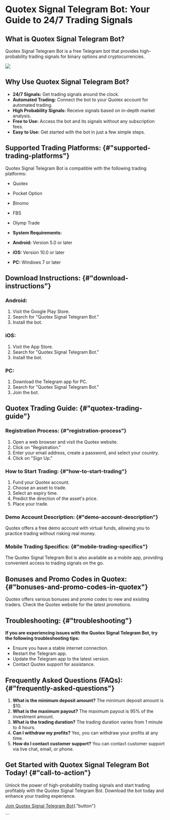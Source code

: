 # Quotex Signal Telegram Bot: Your Guide to 24/7 Trading Signals

## What is Quotex Signal Telegram Bot?

Quotex Signal Telegram Bot is a free Telegram bot that provides
high-probability trading signals for binary options and
cryptocurrencies.

[![](https://static.quotex.io/files/8_en/300_250.jpg)](https://traff.sbs/brokerqxsignupf)

## Why Use Quotex Signal Telegram Bot?

-   **24/7 Signals:** Get trading signals around the clock.
-   **Automated Trading:** Connect the bot to your Quotex account for
    automated trading.
-   **High Probability Signals:** Receive signals based on in-depth
    market analysis.
-   **Free to Use:** Access the bot and its signals without any
    subscription fees.
-   **Easy to Use:** Get started with the bot in just a few simple
    steps.

## Supported Trading Platforms: {#"supported-trading-platforms"}

Quotex Signal Telegram Bot is compatible with the following trading
platforms:

-   Quotex
-   Pocket Option
-   Binomo
-   FBS
-   Olymp Trade



-   **System Requirements:**
-   **Android:** Version 5.0 or later
-   **iOS:** Version 10.0 or later
-   **PC:** Windows 7 or later

## Download Instructions: {#"download-instructions"}

### Android:

1.  Visit the Google Play Store.
2.  Search for "Quotex Signal Telegram Bot."
3.  Install the bot.

### iOS:

1.  Visit the App Store.
2.  Search for "Quotex Signal Telegram Bot."
3.  Install the bot.

### PC:

1.  Download the Telegram app for PC.
2.  Search for "Quotex Signal Telegram Bot."
3.  Join the bot.

## Quotex Trading Guide: {#"quotex-trading-guide"}

### Registration Process: {#"registration-process"}

1.  Open a web browser and visit the Quotex website.
2.  Click on "Registration."
3.  Enter your email address, create a password, and select your
    country.
4.  Click on "Sign Up."

### How to Start Trading: {#"how-to-start-trading"}

1.  Fund your Quotex account.
2.  Choose an asset to trade.
3.  Select an expiry time.
4.  Predict the direction of the asset\'s price.
5.  Place your trade.

### Demo Account Description: {#"demo-account-description"}

Quotex offers a free demo account with virtual funds, allowing you to
practice trading without risking real money.

### Mobile Trading Specifics: {#"mobile-trading-specifics"}

The Quotex Signal Telegram Bot is also available as a mobile app,
providing convenient access to trading signals on the go.

## Bonuses and Promo Codes in Quotex: {#"bonuses-and-promo-codes-in-quotex"}

Quotex offers various bonuses and promo codes to new and existing
traders. Check the Quotex website for the latest promotions.

## Troubleshooting: {#"troubleshooting"}

**If you are experiencing issues with the Quotex Signal Telegram Bot,
try the following troubleshooting tips:**

-   Ensure you have a stable internet connection.
-   Restart the Telegram app.
-   Update the Telegram app to the latest version.
-   Contact Quotex support for assistance.

## Frequently Asked Questions (FAQs): {#"frequently-asked-questions"}

1.  **What is the minimum deposit amount?** The minimum deposit amount
    is \$10.
2.  **What is the maximum payout?** The maximum payout is 95% of the
    investment amount.
3.  **What is the trading duration?** The trading duration varies from 1
    minute to 4 hours.
4.  **Can I withdraw my profits?** Yes, you can withdraw your profits at
    any time.
5.  **How do I contact customer support?** You can contact customer
    support via live chat, email, or phone.

## Get Started with Quotex Signal Telegram Bot Today! {#"call-to-action"}

Unlock the power of high-probability trading signals and start trading
profitably with the Quotex Signal Telegram Bot. Download the bot today
and enhance your trading experience.

[Join Quotex Signal Telegram
Bot](\%22https://traff.sbs/brokerqxsignup\%22){."button"}

\`\`\`

